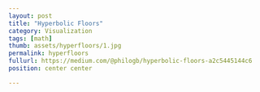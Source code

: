 ```yaml
---
layout: post
title: "Hyperbolic Floors"
category: Visualization
tags: [math]
thumb: assets/hyperfloors/1.jpg
permalink: hyperfloors
fullurl: https://medium.com/@philogb/hyperbolic-floors-a2c5445144c6
position: center center

---
```


